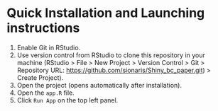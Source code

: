 # Quick Installation and Launching instructions

1. Enable Git in RStudio.
2. Use version control from RStudio to clone this repository in your machine (RStudio > File > New Project > Version Control > Git > Repository URL: https://github.com/sionaris/Shiny_bc_paper.git) > Create Project).
3. Open the project (opens automatically after installation).
4. Open the ``app.R`` file.
5. Click ``Run App`` on the top left panel.
